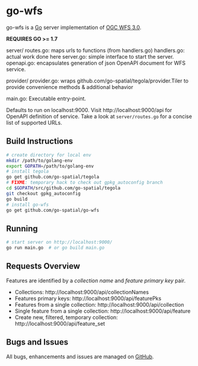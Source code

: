# go-wfs

go-wfs is a [Go](https://golang.org) server implementation of [OGC WFS 3.0](https://github.com/opengeospatial/WFS_FES).

**REQUIRES GO >= 1.7**

server/
  routes.go: maps urls to functions (from handlers.go)
  handlers.go: actual work done here
  server.go: simple interface to start the server.
  openapi.go: encapsulates generation of json OpenAPI document for WFS service.

provider/
  provider.go: wraps github.com/go-spatial/tegola/provider.Tiler to provide convenience methods & additional behavior

main.go: Executable entry-point.

Defaults to run on localhost:9000.  Visit http://localhost:9000/api for OpenAPI definition of
service.  Take a look at `server/routes.go` for a concise list of supported URLs.

## Build Instructions

```bash
# create directory for local env
mkdir /path/to/golang-env
export GOPATH=/path/to/golang-env
# install tegola
go get github.com/go-spatial/tegola
# FIXME: temporary hack to check out gpkg_autoconfig branch
cd $GOPATH/src/github.com/go-spatial/tegola
git checkout gpkg_autoconfig
go build
# install go-wfs
go get github.com/go-spatial/go-wfs
```

## Running

```bash
# start server on http://localhost:9000/
go run main.go  # or go build main.go
```


## Requests Overview

Features are identified by a _collection name_ and _feature primary key_ pair.

- Collections: http://localhost:9000/api/collectionNames
- Features primary keys: http://localhost:9000/api/featurePks
- Features from a single collection: http://localhost:9000/api/collection
- Single feature from a single collection: http://localhost:9000/api/feature
- Create new, filtered, temporary collection: http://localhost:9000/api/feature_set

## Bugs and Issues

All bugs, enhancements and issues are managed on [GitHub](https://github.com/go-spatial/go-wfs).
